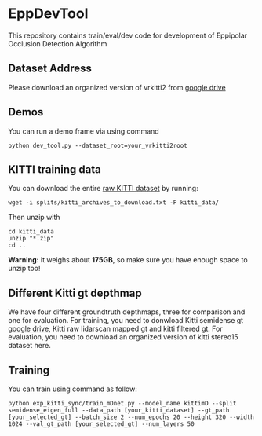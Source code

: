 # EppDevTool
This repository contains train/eval/dev code for development of Eppipolar Occlusion Detection Algorithm

## Dataset Address
Please download an organized version of vrkitti2 from [google drive](https://drive.google.com/file/d/1sRUCkcKPXVhyBWHhe2qVCYBkVi8RsE6I/view?usp=sharing)

## Demos
You can run a demo frame via using command
```Shell
python dev_tool.py --dataset_root=your_vrkitti2root
```

## KITTI training data

You can download the entire [raw KITTI dataset](http://www.cvlibs.net/datasets/kitti/raw_data.php) by running:
```shell
wget -i splits/kitti_archives_to_download.txt -P kitti_data/
```
Then unzip with
```shell
cd kitti_data
unzip "*.zip"
cd ..
```
**Warning:** it weighs about **175GB**, so make sure you have enough space to unzip too!

## Different Kitti gt depthmap
We have four different groundtruth depthmaps, three for comparison and one for evaluation.
For training, you need to donwload Kitti semidense gt [google drive](https://drive.google.com/file/d/1sRUCkcKPXVhyBWHhe2qVCYBkVi8RsE6I/view?usp=sharing), Kitti raw lidarscan mapped gt and kitti filtered gt.
For evaluation, you need to download an organized version of kitti stereo15 dataset here.

## Training
You can train using command as follow:
```Shell
python exp_kitti_sync/train_mDnet.py --model_name kittimD --split semidense_eigen_full --data_path [your_kitti_dataset] --gt_path [your_selected_gt] --batch_size 2 --num_epochs 20 --height 320 --width 1024 --val_gt_path [your_selected_gt] --num_layers 50
```
